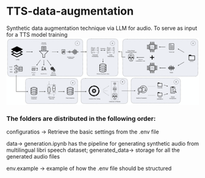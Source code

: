 # TTS-data-augmentation
Synthetic data augmentation technique via LLM for audio. To serve as input for a TTS model training
![Explanation](/READMEIMAGE.png)

### The folders are distributed in the following order: 

configuratios -> Retrieve the basic settings from the .env file

data-> generation.ipynb has the pipeline for generating synthetic audio from multilingual libri speech dataset;
    generated_data-> storage for all the generated audio files

env.example -> example of how the .env file should be structured

